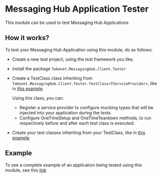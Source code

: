 # Messaging Hub Application Tester

This module can be used to test Messaging Hub Applications

## How it works?

To test your Messaging Hub Application using this module, do as follows:
- Create a new test project, using the test framework you like;
- Install the package `Takenet.MessagingHub.Client.Tester`
- Create a TestClass class inheriting from `Takenet.MessagingHub.Client.Tester.TestClass<TServiceProvider>`, like in [this example](https://github.com/rafaelromao/mtc2016/blob/master/MTC2016.Tests/TestClass.cs).

  Using this class, you can:
   - Register a service provider to configure mocking types that will be injected into your application during the tests.
   - Configure OneTimeSetup and OneTimeTeardown methods, to run respectively before and after each test class is executed.

- Create your test classes inheriting from your TestClass, like in [this example](https://github.com/rafaelromao/mtc2016/blob/master/MTC2016.Tests/QuestionsTests.cs)

## Example

To see a complete example of an application being tested using this module, see this [link](https://github.com/rafaelromao/mtc2016)

